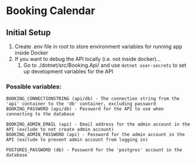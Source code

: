 # Booking Calendar

## Initial Setup

1. Create .env file in root to store environment variables for running app inside Docker
2. If you want to debug the API locally (i.e. not inside docker)...
   1. Go to ./dotnet/src/Booking.Api/ and use ```dotnet user-secrets``` to set up development variables for the API

### Possible variables:
```
BOOKING_CONNECTIONSTRING (api/db) - The connection string from the 'api' container to the 'db' container, excluding password
BOOKING_PASSWORD (api/db) - Password for the API to use when connecting to the database

BOOKING_ADMIN_EMAIL (api) - Email address for the admin account in the API (exclude to not create admin account)
BOOKING_ADMIN_PASSWORD (api) - Password for the admin account in the API (exclude to prevent admin account from logging in)

POSTGRES_PASSWORD (db) - Password for the 'postgres' account in the database
``` 

